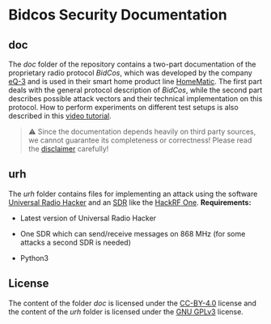 # Bidcos Security Documentation

## doc

The *doc* folder of the repository contains a two-part documentation of the proprietary radio protocol *BidCos*, which was developed by the company [eQ-3](https://www.eq-3.de/start.html) and is used in their smart home product line [HomeMatic](https://www.eq-3.de/produkte/homematic.html).
The first part deals with the general protocol description of *BidCos*, while the second part describes possible attack vectors and their technical implementation on this protocol. How to perform experiments on different test setups is also described in this [video tutorial](https://youtu.be/ou_yOsTa72E).

> :warning: Since the documentation depends heavily on third party sources, we cannot guarantee its completeness or correctness! Please read the [disclaimer](/doc/1-bidcos.md) carefully!



## urh

The *urh* folder contains files for implementing an attack using the software [Universal Radio Hacker](https://github.com/jopohl/urh) and an [SDR](https://de.wikipedia.org/wiki/Software_Defined_Radio) like the [HackRF One](https://greatscottgadgets.com/hackrf/one/).
**Requirements:**

- Latest version of Universal Radio Hacker

- One SDR which can send/receive messages on 868 MHz (for some attacks a second SDR is needed)
- Python3

## License

The content of the folder *doc* is licensed under the [CC-BY-4.0](doc/LICENSE) license and the content of the *urh* folder is licensed under the [GNU GPLv3](urh/LICENSE) license. 
